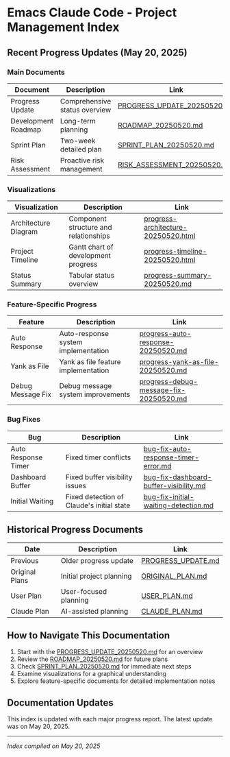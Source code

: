 # Emacs Claude Code - Project Management Index

## Recent Progress Updates (May 20, 2025)

### Main Documents

| Document | Description | Link |
|----------|-------------|------|
| Progress Update | Comprehensive status overview | [PROGRESS_UPDATE_20250520.md](./PROGRESS_UPDATE_20250520.md) |
| Development Roadmap | Long-term planning | [ROADMAP_20250520.md](./ROADMAP_20250520.md) |
| Sprint Plan | Two-week detailed plan | [SPRINT_PLAN_20250520.md](./SPRINT_PLAN_20250520.md) |
| Risk Assessment | Proactive risk management | [RISK_ASSESSMENT_20250520.md](./RISK_ASSESSMENT_20250520.md) |

### Visualizations

| Visualization | Description | Link |
|---------------|-------------|------|
| Architecture Diagram | Component structure and relationships | [progress-architecture-20250520.html](./progress-architecture-20250520.html) |
| Project Timeline | Gantt chart of development progress | [progress-timeline-20250520.html](./progress-timeline-20250520.html) |
| Status Summary | Tabular status overview | [progress-summary-20250520.md](./progress-summary-20250520.md) |

### Feature-Specific Progress

| Feature | Description | Link |
|---------|-------------|------|
| Auto Response | Auto-response system implementation | [progress-auto-response-20250520.md](./progress-auto-response-20250520.md) |
| Yank as File | Yank as file feature implementation | [progress-yank-as-file-20250520.md](./progress-yank-as-file-20250520.md) |
| Debug Message Fix | Debug message system improvements | [progress-debug-message-fix-20250520.md](./progress-debug-message-fix-20250520.md) |

### Bug Fixes

| Bug | Description | Link |
|-----|-------------|------|
| Auto Response Timer | Fixed timer conflicts | [bug-fix-auto-response-timer-error.md](./bug-fix-auto-response-timer-error.md) |
| Dashboard Buffer | Fixed buffer visibility issues | [bug-fix-dashboard-buffer-visibility.md](./bug-fix-dashboard-buffer-visibility.md) |
| Initial Waiting | Fixed detection of Claude's initial state | [bug-fix-initial-waiting-detection.md](./bug-fix-initial-waiting-detection.md) |

## Historical Progress Documents

| Date | Description | Link |
|------|-------------|------|
| Previous | Older progress update | [PROGRESS_UPDATE.md](./PROGRESS_UPDATE.md) |
| Original Plans | Initial project planning | [ORIGINAL_PLAN.md](./ORIGINAL_PLAN.md) |
| User Plan | User-focused planning | [USER_PLAN.md](./USER_PLAN.md) |
| Claude Plan | AI-assisted planning | [CLAUDE_PLAN.md](./CLAUDE_PLAN.md) |

## How to Navigate This Documentation

1. Start with the [PROGRESS_UPDATE_20250520.md](./PROGRESS_UPDATE_20250520.md) for an overview
2. Review the [ROADMAP_20250520.md](./ROADMAP_20250520.md) for future plans
3. Check [SPRINT_PLAN_20250520.md](./SPRINT_PLAN_20250520.md) for immediate next steps
4. Examine visualizations for a graphical understanding
5. Explore feature-specific documents for detailed implementation notes

## Documentation Updates

This index is updated with each major progress report. The latest update was on May 20, 2025.

---

*Index compiled on May 20, 2025*
